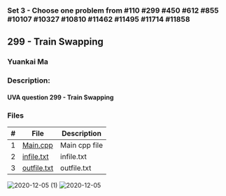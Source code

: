 ### Set 3 - Choose one problem from #110 #299 #450 #612 #855 #10107 #10327 #10810 #11462 #11495 #11714 #11858
## 299 - Train Swapping
### Yuankai Ma
### Description:
#### UVA question 299 - Train Swapping

### Files

|   #   | File            | Description                                        |
| :---: | --------------- | -------------------------------------------------- |
|   1   | <a href="https://github.com/Kyrie-Ma/4883-Programming_Techniques-Ma/blob/master/Assignment/PSet3/main.cpp" > Main.cpp         | Main cpp file      |
|   2   | <a href="https://github.com/Kyrie-Ma/4883-Programming_Techniques-Ma/blob/master/Assignment/PSet3/infile.txt" > infile.txt         | infile.txt      |
|   3   | <a href="https://github.com/Kyrie-Ma/4883-Programming_Techniques-Ma/blob/master/Assignment/PSet3/outfile.txt" > outfile.txt         | outfile.txt      |

![2020-12-05 (1)](https://user-images.githubusercontent.com/60235679/101237727-c4d6a280-36a0-11eb-8998-12c8994c61ad.png)
![2020-12-05](https://user-images.githubusercontent.com/60235679/101237728-c56f3900-36a0-11eb-82c1-6a5a96d40c04.png)
